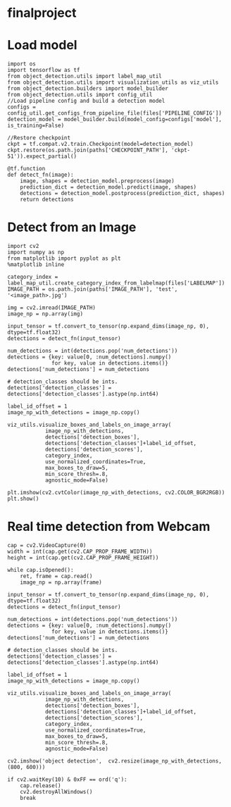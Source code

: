 # finalproject
# Load model
    import os
    import tensorflow as tf
    from object_detection.utils import label_map_util
    from object_detection.utils import visualization_utils as viz_utils
    from object_detection.builders import model_builder
    from object_detection.utils import config_util
    //Load pipeline config and build a detection model
    configs = config_util.get_configs_from_pipeline_file(files['PIPELINE_CONFIG'])
    detection_model = model_builder.build(model_config=configs['model'], is_training=False)
    
    //Restore checkpoint
    ckpt = tf.compat.v2.train.Checkpoint(model=detection_model)
    ckpt.restore(os.path.join(paths['CHECKPOINT_PATH'], 'ckpt-51')).expect_partial()
    
    @tf.function
    def detect_fn(image):
        image, shapes = detection_model.preprocess(image)
        prediction_dict = detection_model.predict(image, shapes)
        detections = detection_model.postprocess(prediction_dict, shapes)
        return detections
# Detect from an Image
    import cv2 
    import numpy as np
    from matplotlib import pyplot as plt
    %matplotlib inline
    
    category_index = label_map_util.create_category_index_from_labelmap(files['LABELMAP'])
    IMAGE_PATH = os.path.join(paths['IMAGE_PATH'], 'test', '<image_path>.jpg')
    
    img = cv2.imread(IMAGE_PATH)
    image_np = np.array(img)
    
    input_tensor = tf.convert_to_tensor(np.expand_dims(image_np, 0), dtype=tf.float32)
    detections = detect_fn(input_tensor)
    
    num_detections = int(detections.pop('num_detections'))
    detections = {key: value[0, :num_detections].numpy()
                  for key, value in detections.items()}
    detections['num_detections'] = num_detections
    
    # detection_classes should be ints.
    detections['detection_classes'] = detections['detection_classes'].astype(np.int64)
    
    label_id_offset = 1
    image_np_with_detections = image_np.copy()
    
    viz_utils.visualize_boxes_and_labels_on_image_array(
                image_np_with_detections,
                detections['detection_boxes'],
                detections['detection_classes']+label_id_offset,
                detections['detection_scores'],
                category_index,
                use_normalized_coordinates=True,
                max_boxes_to_draw=5,
                min_score_thresh=.8,
                agnostic_mode=False)
    
    plt.imshow(cv2.cvtColor(image_np_with_detections, cv2.COLOR_BGR2RGB))
    plt.show()



# Real time detection from Webcam
    cap = cv2.VideoCapture(0)
    width = int(cap.get(cv2.CAP_PROP_FRAME_WIDTH))
    height = int(cap.get(cv2.CAP_PROP_FRAME_HEIGHT))
    
    while cap.isOpened(): 
        ret, frame = cap.read()
        image_np = np.array(frame)
    
    input_tensor = tf.convert_to_tensor(np.expand_dims(image_np, 0), dtype=tf.float32)
    detections = detect_fn(input_tensor)
    
    num_detections = int(detections.pop('num_detections'))
    detections = {key: value[0, :num_detections].numpy()
                  for key, value in detections.items()}
    detections['num_detections'] = num_detections

    # detection_classes should be ints.
    detections['detection_classes'] = detections['detection_classes'].astype(np.int64)

    label_id_offset = 1
    image_np_with_detections = image_np.copy()

    viz_utils.visualize_boxes_and_labels_on_image_array(
                image_np_with_detections,
                detections['detection_boxes'],
                detections['detection_classes']+label_id_offset,
                detections['detection_scores'],
                category_index,
                use_normalized_coordinates=True,
                max_boxes_to_draw=5,
                min_score_thresh=.8,
                agnostic_mode=False)

    cv2.imshow('object detection',  cv2.resize(image_np_with_detections, (800, 600)))
    
    if cv2.waitKey(10) & 0xFF == ord('q'):
        cap.release()
        cv2.destroyAllWindows()
        break
